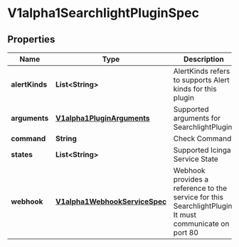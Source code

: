 
# V1alpha1SearchlightPluginSpec

## Properties
Name | Type | Description | Notes
------------ | ------------- | ------------- | -------------
**alertKinds** | **List&lt;String&gt;** | AlertKinds refers to supports Alert kinds for this plugin | 
**arguments** | [**V1alpha1PluginArguments**](V1alpha1PluginArguments.md) | Supported arguments for SearchlightPlugin |  [optional]
**command** | **String** | Check Command |  [optional]
**states** | **List&lt;String&gt;** | Supported Icinga Service State | 
**webhook** | [**V1alpha1WebhookServiceSpec**](V1alpha1WebhookServiceSpec.md) | Webhook provides a reference to the service for this SearchlightPlugin. It must communicate on port 80 |  [optional]



